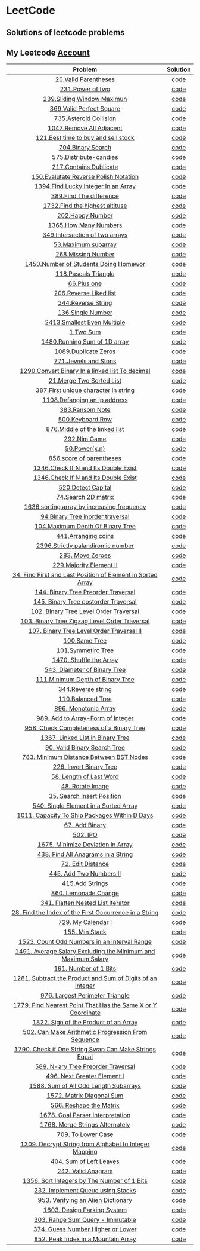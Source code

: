 # LeetCode  
## Solutions of leetcode problems

## My Leetcode [Account](https://leetcode.com/Mohamed_AboElNasr/) 
|Problem                      | Solution|
| :-----------:               | :--------: | 
|[20.Valid Parentheses](https://leetcode.com/problems/valid-parentheses/)| [code](/source/_20_valid_parentheses.cpp)
|[231.Power of two](https://leetcode.com/problems/power-of-two/)| [code](/source/_231_power_of_two.cpp)|
|[239.Sliding Window Maximun](https://leetcode.com/problems/sliding-windo-maximum/)| [code](/source/_239_sliding_window_maximum.cpp)|
|[369.Valid Perfect Square](https://leetcode.com/problems/valid-perfect-squar/)| [code](/source/_367_Valid_perfect_squar.cpp)|
|[735.Asteroid Collision](https://leetcode.com/problems/asteroid-collision/)| [code](/source/_735_asteroid_collision.cpp_)|
|[1047.Remove All Adjacent](https://leetcode.com/problems/remove-all-adjacent-duplicates-in-string/)| [code](/source/_1047_remove_all_adjacent_duplicates_in_string.cpp)|
|[121.Best time to buy and sell stock](https://leetcode.com/problems/best-time-to-buy-and-sell-stock/)| [code](/source/best_time_to_buy_and_sell_stock.cpp)|
|[704.Binary Search](https://leetcode.com/problems/binary-search/)| [code](/source/BinarySearch.cpp)|
|[575.Distribute-candies](https://leetcode.com/problems/distribute-candies/)| [code](/source/distribute_candies.cpp)|
|[217.Contains Dublicate](https://leetcode.com/problems/contains-duplicate/)| [code](/source/contains_duplicate.cpp)|
|[150.Evalutate Reverse Polish Notation](https://leetcode.com/problems/evaluate-reverse-polish-notation/)| [code](/source/evaluate_reverse_polish_notaion.cpp)|
|[1394.Find Lucky Integer In an Array](https://leetcode.com/problems/find-lucky-integer-in-an-array/)| [code](/source/find_lucky_int_in_an_array.cpp)|
|[389.Find The difference](https://leetcode.com/problems/find-the-difference/)| [code](/source/find_the_difference.cpp)|
|[1732.Find the highest altituse](https://leetcode.com/problems/find-the-highest-altitude/)| [code](/source/find_the_hightst_altitude.cpp)|
|[202.Happy Number](https://leetcode.com/problems/happy-number/)| [code](/source/happy_number.cpp)|
|[1365.How Many Numbers](https://leetcode.com/problems/how-many-numbers-are-smaller-than-the-current-number/)| [code](/source/how_many_num_are_smaller_than_the_current_numbers.cpp)|
|[349.Intersection of two arrays](https://leetcode.com/problems/intersection-of-two-arrays/)| [code](/source/insertion_of_two_arrays.cpp)|
|[53.Maximum suparray](https://leetcode.com/problems/maximum-subarray/)| [code](/source/maximum_suparray.cpp)|
|[268.Missing Number](https://leetcode.com/problems/missing-number/)| [code](/source/missing_number.cpp)|
|[1450.Number of Students Doing Homewor](https://leetcode.com/problems/number-of-students-doing-homework-at-a-given-time/)| [code](/source/number_of_stu_doing_homwork.cpp)|
|[118.Pascals Triangle](https://leetcode.com/problems/pascals-triangle/)| [code](/source/Pascal_Triangle.cpp)|
|[66.Plus one](https://leetcode.com/problems/plus-one/)| [code](/source/plus_one.cpp)|
|[206.Reverse Liked list](https://leetcode.com/problems/reverse-linked-list/)| [code](/source/reverse_linked_list.cpp)|
|[344.Reverse String](https://leetcode.com/problems/reverse-string/)| [code](/source/Reverse_string.cpp)|
|[136.Single Number](https://leetcode.com/problems/single-number/)| [code](/source/single_number.cpp)|
|[2413.Smallest Even Multiple](https://leetcode.com/problems/smallest-even-multiple/)| [code](/source/smallest_even_multiple.cpp)|
|[1.Two Sum](https://leetcode.com/problems/two-sum/)| [code](/source/tow_sum.cpp)|
|[1480.Running Sum of 1D array](https://leetcode.com/problems/running-sum-of-1d-array)| [code](/source/_1480_Runing_sum_of_oneD_array.cpp)|
|[1089.Duplicate Zeros](https://leetcode.com/problems/duplicate-zeros/)| [code](/source/_1089_duplicate_zeros.cpp)|
|[771.Jewels and Stons](https://leetcode.com/problems/jewels-and-stones/)| [code](/source/_771_jewels_and_stons.cpp)|
|[1290.Convert Binary In a linked list To decimal](https://leetcode.com/problems/convert-binary-number-in-a-linked-list-to-integer/)| [code](/source/_1290_Conver_binary_into_decimal.cpp)|
|[21.Merge Two Sorted List](https://leetcode.com/problems/merge-two-sorted-lists/)| [code](/source/_21_Merge_Two_sorted_list.cpp)|
|[387.First unique character in string](https://leetcode.com/problems/first-unique-character-in-a-string/)| [code](/source/_387_first_unique_character_in_string.cpp)|
|[1108.Defanging an ip address](https://leetcode.com/problems/defanging-an-ip-address/)| [code](/source/_1108_Defanging_an_ip_address.cpp)|
|[383.Ransom Note](https://leetcode.com/problems/ransom-note/)| [code](/source/_383_Ransom_note.cpp)|
|[500.Keyboard Row](https://leetcode.com/problems/keyboard-row/)| [code](/source/_500_keyboard_row.cpp)|
|[876.Middle of the linked list](https://leetcode.com/problems/middle-of-the-linked-list/)| [code](/source/_876_middle_of_the_linked_list.cpp)|
|[292.Nim Game](https://leetcode.com/problems/nim-game/)| [code](/source/_292_nim_game.cpp)| 
|[50.Power(x,n)](https://leetcode.com/problems/powx-n/)| [code](/source/_50_power_x_n.cpp)| 
|[856.score of parentheses](https://leetcode.com/problems/score-of-parentheses/)| [code](/source/_856_score_of_parentheses.cpp)| 
|[1346.Check If N and Its Double Exist](https://leetcode.com/problems/check-if-n-and-its-double-exist/)| [code](/source/_1346_check_if_n_and_its_double_exist.cpp)| 
|[1346.Check If N and Its Double Exist](https://leetcode.com/problems/check-if-n-and-its-double-exist/)| [code](/source/_1346_check_if_n_and_its_double_exist.cpp)| 
|[520.Detect Capital](https://leetcode.com/problems/detect-capital)| [code](/source/_520_Detect_capital.cpp)| 
|[74.Search 2D matrix](https://leetcode.com/problems/search-a-2d-matrix/)| [code](/source/_74_search_a_2D_matrix.cpp)| 
|[1636.sorting array by increasing frequency](https://leetcode.com/problems/sort-array-by-increasing-frequency/)| [code](/source/_1636_sorting_array_by_increasing_freq.cpp)| 
|[94.Binary Tree inorder traversal](https://leetcode.com/problems/binary-tree-inorder-traversal/)| [code](/source/_94_binary_tree_inorder_traversal.cpp)| 
|[104.Maximum Depth Of Binary Tree](https://leetcode.com/problems/maximum-depth-of-binary-tree/)| [code](/source/_104_maximum_Depth_of_binary_tree.cpp)| 
|[441.Arranging coins](https://leetcode.com/problems/arranging-coins/)| [code](/source/_441_Arranging_coins.cpp)| 
|[2396.Strictly palandiromic number](https://leetcode.com/problems/strictly-palindromic-number/)| [code](/source/_2396_Strictly_palandiromic_number.cpp)| 
|[283. Move Zeroes](https://leetcode.com/problems/move-zeroes/)| [code](/source/_283_Move_Zeroes.cpp)| 
|[229.Majority Element II](https://leetcode.com/problems/majority-element-ii/)| [code](/source/_229_Majority_element.cpp)| 
|[34. Find First and Last Position of Element in Sorted Array](https://leetcode.com/problems/find-first-and-last-position-of-element-in-sorted-array/)| [code](/source/_34_find_first_and_last_element_in_sortedArray.cpp)| 
|[144. Binary Tree Preorder Traversal](https://leetcode.com/problems/binary-tree-preorder-traversal/)| [code](/source/_144_Binary_tree_preorder_traversal.cpp)| 
|[145. Binary Tree postorder Traversal](https://leetcode.com/problems/binary-tree-postorder-traversal/)| [code](/source/_145_binary_tree_postorder_traversal.cpp)| 
|[102. Binary Tree Level Order Traversal](https://leetcode.com/problems/binary-tree-level-order-traversal/)| [code](/source/_102_level_order_traversal.cpp)| 
|[103. Binary Tree Zigzag Level Order Traversal](https://leetcode.com/problems/binary-tree-zigzag-level-order-traversal/)| [code](/source/_103_binary_tree_zigzag_level_order_travesal.cpp)| 
|[107. Binary Tree Level Order Traversal II](https://leetcode.com/problems/binary-tree-level-order-traversal-ii/)| [code](/source/_107_Binary_tree_level_order_traversal_II.cpp)| 
|[100.Same Tree](https://leetcode.com/problems/same-tree/)| [code](/source/_100_same_tree.cpp)| 
|[101.Symmetirc Tree](https://leetcode.com/problems/symmetric-tree/)| [code](/source/_101_Symmetric_tree.cpp)| 
|[1470. Shuffle the Array](https://leetcode.com/problems/shuffle-the-array/)| [code](/source/_1470_Shuffle_the_array.cpp)| 
|[543. Diameter of Binary Tree](https://leetcode.com/problems/diameter-of-binary-tree/)| [code](/source/_543_Diameter_of_Binary_tree.cpp)| 
|[111.Minimum Depth of Binary Tree](https://leetcode.com/problems/minimum-depth-of-binary-tree/)| [code](/source/_111_minimum_depth_of_binary_tree.cpp)| 
|[344.Reverse string](https://leetcode.com/problems/reverse-string/)| [code](/source/_344_reverse_string_recusivly.cpp)| 
|[110.Balanced Tree](https://leetcode.com/problems/balanced-binary-tree/)| [code](/source/_110_Balanced_tree.cpp)|
|[896. Monotonic Array](https://leetcode.com/problems/monotonic-array/)| [code](/source/_896_Monotonic_array.cpp)|
|[989. Add to Array-Form of Integer](https://leetcode.com/problems/add-to-array-form-of-integer/)| [code](/source/_989_Add_To_Array_form_of_integer.cpp)|
|[958. Check Completeness of a Binary Tree](https://leetcode.com/problems/check-completeness-of-a-binary-tree/)| [code](/source/_958_Check%20Completeness%20of%20a%20Binary%20Tree.cpp)|
|[1367. Linked List in Binary Tree](https://leetcode.com/problems/linked-list-in-binary-tree/)| [code](/source/_1367_Linked%20List%20in%20Binary%20Tree.cpp)|
|[90. Valid Binary Search Tree](https://leetcode.com/problems/validate-binary-search-tree/)| [code](/source/_90_valid_Binary_Search_Tree.cpp)|
|[783. Minimum Distance Between BST Nodes](https://leetcode.com/problems/minimum-distance-between-bst-nodes/)| [code](/source/_783_%20Minimum%20Distance%20Between%20BST%20Nodes.cpp)|
|[226. Invert Binary Tree](https://leetcode.com/problems/invert-binary-tree/)| [code](/source/_226_.%20Invert%20Binary%20Tree.cpp)|
|[58. Length of Last Word](https://leetcode.com/problems/length-of-last-word/)| [code](/source/_58_%20Length%20of%20Last%20Word.cpp)|
|[48. Rotate Image](https://leetcode.com/problems/rotate-image/)| [code](/source/_48_Rotate%20Image.cpp)|
|[35. Search Insert Position](https://leetcode.com/problems/search-insert-position/)| [code](/source/_35_Search%20Insert%20Position.cpp)|
|[540. Single Element in a Sorted Array](https://leetcode.com/problems/single-element-in-a-sorted-array/)| [code](/source/_540_Single%20Element%20in%20a%20Sorted%20Array.cpp)|
|[1011. Capacity To Ship Packages Within D Days](https://leetcode.com/problems/single-element-in-a-sorted-array/)| [code](/source/_1011_Capacity%20To%20Ship%20Packages%20Within%20D%20Days.cpp)|
|[67. Add Binary](https://leetcode.com/problems/add-binary/)| [code](/source/_67_Add%20Binary.cpp)|
|[502. IPO](https://leetcode.com/problems/ipo/)| [code](/source/_502_IPO.cpp)|
|[1675. Minimize Deviation in Array](https://leetcode.com/problems/minimize-deviation-in-array/)| [code](/source/_1675_Minimize%20Deviation%20in%20Array.cpp)|
|[438. Find All Anagrams in a String](https://leetcode.com/problems/find-all-anagrams-in-a-string/)| [code](/source/_438_Find%20All%20Anagrams%20in%20a%20String.cpp)|
|[72. Edit Distance](https://leetcode.com/problems/edit-distance/)| [code](/source/_72_Edit%20Distance.cpp)|
|[445. Add Two Numbers II](https://leetcode.com/problems/add-two-numbers-ii/)|[code](/source/_445_Add%20Two%20Numbers%20II.cpp)|
|[415.Add Strings](https://leetcode.com/problems/add-strings/)| [code](/source/add_strings.cpp)|
|[860. Lemonade Change](https://leetcode.com/problems/lemonade-change/)| [code](/source/_860_Lemonade%20Change.cpp)|
|[341. Flatten Nested List Iterator](https://leetcode.com/problems/flatten-nested-list-iterator/)| [code](/source/_341_Flatten%20Nested%20List%20Iterator.cpp)|
|[28. Find the Index of the First Occurrence in a String](https://leetcode.com/problems/find-the-index-of-the-first-occurrence-in-a-string/)| [code](/source/_28_Find%20the%20Index%20of%20the%20First%20Occurrence%20in%20a%20String.cpp)|
|[729. My Calendar I](https://leetcode.com/problems/my-calendar-i/)| [code](/source/_729_My%20Calendar%20I.cpp)|
|[155. Min Stack](https://leetcode.com/problems/min-stack/)| [code](/source/_155_Min%20Stack.cpp)|
|[1523. Count Odd Numbers in an Interval Range](https://leetcode.com/problems/count-odd-numbers-in-an-interval-range/)| [code](/source/_1523_Count%20Odd%20Numbers%20in%20an%20Interval%20Range.cpp)|
|[1491. Average Salary Excluding the Minimum and Maximum Salary](https://leetcode.com/problems/average-salary-excluding-the-minimum-and-maximum-salary/)| [code](/source/_1491_Average%20Salary%20Excluding%20the%20Minimum%20and%20Maximum%20Salary.cpp)|
|[191. Number of 1 Bits](https://leetcode.com/problems/number-of-1-bits/)| [code](/source/_191_Number%20of%201%20Bits.cpp)|
|[1281. Subtract the Product and Sum of Digits of an Integer](https://leetcode.com/problems/subtract-the-product-and-sum-of-digits-of-an-integer/)| [code](/source/_1281_Subtract%20the%20Product%20and%20Sum%20of%20Digits%20of%20an%20Integer.cpp)|
|[976. Largest Perimeter Triangle](https://leetcode.com/problems/largest-perimeter-triangle/)| [code](/source/_976_Largest%20Perimeter%20Triangle.cpp)|
|[1779. Find Nearest Point That Has the Same X or Y Coordinate](https://leetcode.com/problems/find-nearest-point-that-has-the-same-x-or-y-coordinate/)| [code](/source/_1779_Find%20Nearest%20Point%20That%20Has%20the%20Same%20X%20or%20Y%20Coordinate.cpp)|
|[1822. Sign of the Product of an Array](https://leetcode.com/problems/sign-of-the-product-of-an-array/)| [code](/source/_1822_Sign%20of%20the%20Product%20of%20an%20Array.cpp)|
|[502. Can Make Arithmetic Progression From Sequence](https://leetcode.com/problems/can-make-arithmetic-progression-from-sequence/)| [code](/source/_502_Can%20Make%20Arithmetic%20Progression%20From%20Sequence.cpp)|
|[1790. Check if One String Swap Can Make Strings Equal](https://leetcode.com/problems/check-if-one-string-swap-can-make-strings-equal/)| [code](/source/_1790_Check%20if%20One%20String%20Swap%20Can%20Make%20Strings%20Equal.cpp)|
|[589. N-ary Tree Preorder Traversal](https://leetcode.com/problems/n-ary-tree-preorder-traversal/)| [code](/source/_589_N-ary%20Tree%20Preorder%20Traversal.cpp)|
|[496. Next Greater Element I](https://leetcode.com/problems/n-ary-tree-preorder-traversal/)| [code](/source/_496_Next%20Greater%20ElementI.cpp)|
|[1588. Sum of All Odd Length Subarrays](https://leetcode.com/problems/sum-of-all-odd-length-subarrays/)| [code](/source/_1588_Sum%20of%20All%20Odd%20Length%20Subarrays.cpp)|
|[1572. Matrix Diagonal Sum](https://leetcode.com/problems/matrix-diagonal-sum/)| [code](/source/_1572_Matrix%20Diagonal%20Sum.cpp)|
|[566. Reshape the Matrix](https://leetcode.com/problems/reshape-the-matrix/)| [code](/source/_566_Reshape%20the%20Matrix.cpp)|
|[1678. Goal Parser Interpretation](https://leetcode.com/problems/goal-parser-interpretation/)| [code](/source/_1678_Goal%20Parser%20Interpretation.cpp)|
|[1768. Merge Strings Alternately](https://leetcode.com/problems/merge-strings-alternately/)| [code](/source/_1768_Merge%20Strings%20Alternately.cpp)|
|[709. To Lower Case](https://leetcode.com/problems/to-lower-case/)| [code](/source/_709_To%20Lower%20Case.cpp)|
|[1309. Decrypt String from Alphabet to Integer Mapping](https://leetcode.com/problems/decrypt-string-from-alphabet-to-integer-mapping/)| [code](/source/_709_To%20Lower%20Case.cpp)|
|[404. Sum of Left Leaves](https://leetcode.com/problems/sum-of-left-leaves/)| [code](/source/_404_Sum%20of%20Left%20Leaves.cpp)|
|[242. Valid Anagram](https://leetcode.com/problems/valid-anagram/)| [code](/source/_242_Valid%20Anagram.cpp)|
|[1356. Sort Integers by The Number of 1 Bits](https://leetcode.com/problems/sort-integers-by-the-number-of-1-bits/)| [code](/source/_1356_Sort%20Integers%20by%20The%20Number%20of%201%20Bits.cpp)|
|[232. Implement Queue using Stacks](https://leetcode.com/problems/implement-queue-using-stacks/)| [code](/source/_232_Implement%20Queue%20using%20Stacks.cpp)|
|[953. Verifying an Alien Dictionary](https://leetcode.com/problems/verifying-an-alien-dictionary/)| [code](/source/_953_Verifying%20an%20Alien%20Dictionary.cpp)|
|[1603. Design Parking System](https://leetcode.com/problems/design-parking-system/)| [code](/source/_1603_Design%20Parking%20System.cpp)|
|[303. Range Sum Query - Immutable](https://leetcode.com/problems/range-sum-query-immutable/)| [code](/source/_303_Range%20Sum%20Query%20-%20Immutable.cpp)|
|[374. Guess Number Higher or Lower](https://leetcode.com/problems/guess-number-higher-or-lower/)| [code](/source/_374_Guess%20Number%20Higher%20or%20Lower.cpp)|
|[852. Peak Index in a Mountain Array](https://leetcode.com/problems/peak-index-in-a-mountain-array)| [code](/source/_852_Peak%20Index%20in%20a%20Mountain%20Array.cpp)|


 



